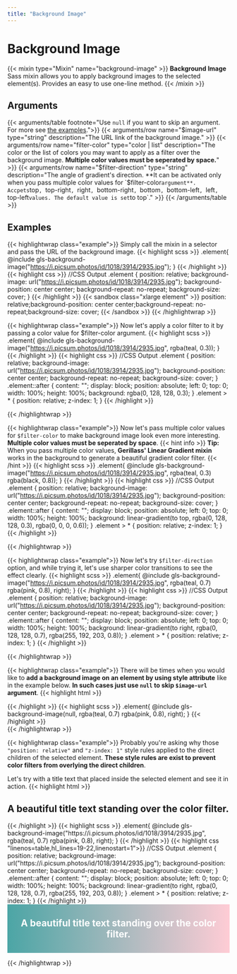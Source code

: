 ```yaml
---
title: "Background Image"
---
```


# Background Image

{{< mixin type="Mixin" name="background-image" >}}
**Background Image** Sass mixin allows you to apply background images to the selected element(s). Provides an easy to use one-line method.
{{< /mixin >}}

## Arguments

{{< arguments/table footnote="Use `null` if you want to skip an argument. For more see [the examples](#examples).">}}
    {{< arguments/row name="$image-url" type="string" description="The URL link of the background image." >}}
    {{< arguments/row name="filter-color" type="color | list" description="The color or the list of colors you may want to apply as a filter over the background image. **Multiple color values must be seperated by space.**" >}}
    {{< arguments/row name="$filter-direction" type="string" description="The angle of gradient's direction. **It can be activated only when you pass multiple color values for `$filter-color` argument**. Accpets `top`, `top-right`, `right`, `bottom-right`, `bottom`, `bottom-left`, `left`, `top-left` values. The default value is set `to top`." >}}
{{< /arguments/table >}}


## Examples

{{< highlightwrap class="example">}}
Simply call the mixin in a selector and pass the URL of the background image.
{{< highlight scss >}}
.element{
    @include gls-background-image("https://i.picsum.photos/id/1018/3914/2935.jpg");
}
{{< /highlight >}}
{{< highlight css >}}
//CSS Output
.element {
    position: relative;
    background-image: url("https://i.picsum.photos/id/1018/3914/2935.jpg");
    background-position: center center;
    background-repeat: no-repeat;
    background-size: cover;
}
{{< /highlight >}}
{{< sandbox class="xlarge element" >}}
position: relative;background-position: center center;background-repeat: no-repeat;background-size: cover;
{{< /sandbox >}}
{{< /highlightwrap >}}

{{< highlightwrap class="example">}}
Now let's apply a color filter to it by passing a color value for $filter-color argument.
{{< highlight scss >}}
.element{
    @include gls-background-image("https://i.picsum.photos/id/1018/3914/2935.jpg", rgba(teal, 0.3));
}
{{< /highlight >}}
{{< highlight css >}}
//CSS Output
.element {
    position: relative;
    background-image: url("https://i.picsum.photos/id/1018/3914/2935.jpg");
    background-position: center center;
    background-repeat: no-repeat;
    background-size: cover;
}
.element::after {
    content: "";
    display: block;
    position: absolute;
    left: 0;
    top: 0;
    width: 100%;
    height: 100%;
    background: rgba(0, 128, 128, 0.3);
}
.element > * {
    position: relative;
    z-index: 1;
}
{{< /highlight >}}

<style>
.element.example02 {
    position: relative;
    background-position: center center;
    background-repeat: no-repeat;
    background-size: cover;
    overflow: hidden;
}
.element.example02::after {
    content: "";
    display: block;
    position: absolute;
    left: 0;
    top: 0;
    width: 100%;
    height: 100%;
    background: rgba(0, 128, 128, 0.3);
}
.element.example02 > * {
    position: relative;
    z-index: 1;
}
</style>
<div class="element sandbox xxlarge example02"></div>
{{< /highlightwrap >}}

{{< highlightwrap class="example">}}
Now let's pass multiple color values for `$filter-color` to make background image look even more interesting. **Multiple color values must be seperated by space**.
{{< hint info >}}
**Tip:** When you pass multiple color values, **Gerillass' Linear Gradient mixin** works in the background to generate a beautiful gradient color filter.
{{< /hint >}}
{{< highlight scss >}}
.element{
    @include gls-background-image("https://i.picsum.photos/id/1018/3914/2935.jpg", rgba(teal, 0.3) rgba(black, 0.8));
}
{{< /highlight >}}
{{< highlight css >}}
//CSS Output
.element {
    position: relative;
    background-image: url("https://i.picsum.photos/id/1018/3914/2935.jpg");
    background-position: center center;
    background-repeat: no-repeat;
    background-size: cover;
}
.element::after {
    content: "";
    display: block;
    position: absolute;
    left: 0;
    top: 0;
    width: 100%;
    height: 100%;
    background: linear-gradient(to top, rgba(0, 128, 128, 0.3), rgba(0, 0, 0, 0.6));
}
.element > * {
    position: relative;
    z-index: 1;
}
{{< /highlight >}}

<style>
.element.example03 {
  position: relative;
  background-position: center center;
  background-repeat: no-repeat;
  background-size: cover;
  overflow: hidden;
}
.element.example03::after {
  content: "";
  display: block;
  position: absolute;
  left: 0;
  top: 0;
  width: 100%;
  height: 100%;
  background: -webkit-gradient(linear, left bottom, left top, from(rgba(0, 128, 128, 0.3)), to(rgba(0, 0, 0, 0.6)));
  background: linear-gradient(to top, rgba(0, 128, 128, 0.3), rgba(0, 0, 0, 0.6));
}
.element.example03 > * {
  position: relative;
  z-index: 1;
}
</style>
<div class="element sandbox xxlarge example03"></div>
{{< /highlightwrap >}}

{{< highlightwrap class="example">}}
Now let's try `$filter-direction` option, and while trying it, let's use sharper color transitions to see the effect clearly.
{{< highlight scss >}}
.element{
    @include gls-background-image("https://i.picsum.photos/id/1018/3914/2935.jpg", rgba(teal, 0.7) rgba(pink, 0.8), right);
}
{{< /highlight >}}
{{< highlight css >}}
//CSS Output
.element {
    position: relative;
    background-image: url("https://i.picsum.photos/id/1018/3914/2935.jpg");
    background-position: center center;
    background-repeat: no-repeat;
    background-size: cover;
}
.element::after {
    content: "";
    display: block;
    position: absolute;
    left: 0;
    top: 0;
    width: 100%;
    height: 100%;
    background: linear-gradient(to right, rgba(0, 128, 128, 0.7), rgba(255, 192, 203, 0.8));
}
.element > * {
    position: relative;
    z-index: 1;
}
{{< /highlight >}}

<style>
.element.example04 {
  position: relative;
  background-position: center center;
  background-repeat: no-repeat;
  background-size: cover;
  overflow: hidden;
}
.element.example04::after {
  content: "";
  display: block;
  position: absolute;
  left: 0;
  top: 0;
  width: 100%;
  height: 100%;
  background: -webkit-gradient(linear, left top, right top, from(rgba(0, 128, 128, 0.7)), to(rgba(255, 192, 203, 0.8)));
  background: linear-gradient(to right, rgba(0, 128, 128, 0.7), rgba(255, 192, 203, 0.8));
}
.element.example04 > * {
  position: relative;
  z-index: 1;
}
</style>
<div class="element sandbox xxlarge example04"></div>
{{< /highlightwrap >}}

{{< highlightwrap class="example">}}
There will be times when you would like to **add a background image on an element by using style attribute** like in the example below. **In such cases just use `null` to skip `$image-url` argument**.
{{< highlight html >}}
<div class="element" style="background-image: url(https://i.picsum.photos/id/1018/3914/2935.jpg)"></div>
{{< /highlight >}}
{{< highlight scss >}}
.element{
    @include gls-background-image(null, rgba(teal, 0.7) rgba(pink, 0.8), right);
}
{{< /highlight >}}
<style>
.element.example05 {
  position: relative;
  background-position: center center;
  background-repeat: no-repeat;
  background-size: cover;
}
.element.example05::after {
  content: "";
  display: block;
  position: absolute;
  left: 0;
  top: 0;
  width: 100%;
  height: 100%;
  background: -webkit-gradient(linear, left top, right top, from(rgba(0, 128, 128, 0.7)), to(rgba(255, 192, 203, 0.8)));
  background: linear-gradient(to right, rgba(0, 128, 128, 0.7), rgba(255, 192, 203, 0.8));
}
.element.example05 > * {
  position: relative;
  z-index: 1;
}
</style>
<div class="element sandbox xxlarge example05" style="background-image: url(https://i.picsum.photos/id/1018/3914/2935.jpg)"></div>
{{< /highlightwrap >}}

{{< highlightwrap class="example">}}
Probably you're asking why those `"position: relative"` and `"z-index: 1"` style rules applied to the direct children of the selected element. **These style rules are exist to prevent color filters from overlying the direct children**.

Let's try with a title text that placed inside the selected element and see it in action. 
{{< highlight html >}}
<div class="element">
    <h2 class="title">A beautiful title text standing over the color filter.</h2>
</div>
{{< /highlight >}}
{{< highlight scss >}}
.element{
    @include gls-background-image("https://i.picsum.photos/id/1018/3914/2935.jpg", rgba(teal, 0.7) rgba(pink, 0.8), right);
}
{{< /highlight >}}
{{< highlight css "linenos=table,hl_lines=19-22,linenostart=1">}}
//CSS Output
.element {
    position: relative;
    background-image: url("https://i.picsum.photos/id/1018/3914/2935.jpg");
    background-position: center center;
    background-repeat: no-repeat;
    background-size: cover;
}
.element::after {
    content: "";
    display: block;
    position: absolute;
    left: 0;
    top: 0;
    width: 100%;
    height: 100%;
    background: linear-gradient(to right, rgba(0, 128, 128, 0.7), rgba(255, 192, 203, 0.8));
}
.element > * {
    position: relative;
    z-index: 1;
}
{{< /highlight >}}
<style>
.element.example06 {
    border-radius: 5px;
    display: -webkit-box;
    display: flex;
    -webkit-box-pack: center;
    justify-content: center;
    -webkit-box-align: center;
    align-items: center;
    position: relative;
    background-position: center center;
    background-repeat: no-repeat;
    background-size: cover;
    padding: 30px;
}
.element.example06 .title {
    color: white;
    text-align: center;
    margin: 0;
}
.element.example06::after {
    content: "";
    display: block;
    position: absolute;
    left: 0;
    top: 0;
    width: 100%;
    height: 100%;
    background: -webkit-gradient(linear, left top, right top, from(rgba(0, 128, 128, 0.7)), to(rgba(255, 192, 203, 0.8)));
    background: linear-gradient(to right, rgba(0, 128, 128, 0.7), rgba(255, 192, 203, 0.8));
}
.element.example06 > * {
    position: relative;
    z-index: 1;
}
</style>

<div class="element sandbox large example06">
    <h2 class="title">A beautiful title text standing over the color filter.</h2>
</div>

{{< /highlightwrap >}}

<style>
.element{
background-image: url("https://i.picsum.photos/id/1018/3914/2935.jpg");
}
</style>




